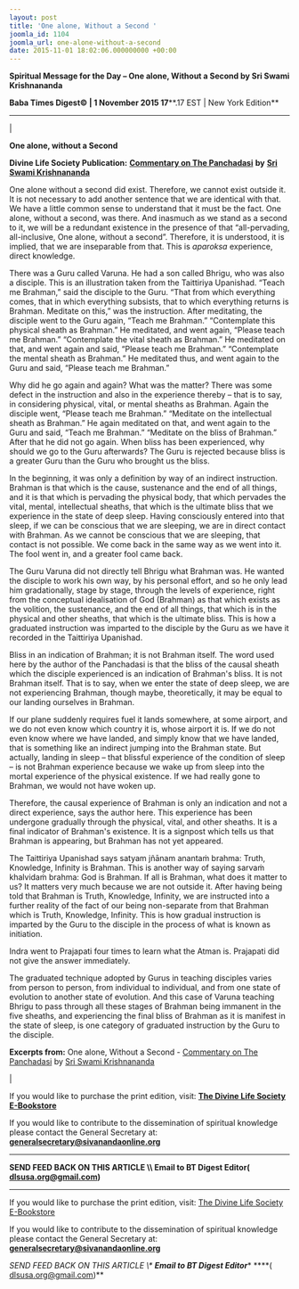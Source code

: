 ```yaml
---
layout: post
title: 'One alone, Without a Second '
joomla_id: 1104
joomla_url: one-alone-without-a-second
date: 2015-11-01 18:02:06.000000000 +00:00
---
```

  

















































**Spiritual Message for the Day – One alone, Without a Second by Sri Swami Krishnananda**

 **Baba Times Digest© | 1 November 2015 17****.17 EST | New York Edition**

* * *

| 

**One alone, without a Second**

**Divine Life Society Publication:** [**Commentary on The Panchadasi**](http://www.swami-krishnananda.org/panchadasi/pan_41.html) **by** [**Sri Swami Krishnananda**](http://www.dlshq.org/saints/krishnananda.htm)

One alone without a second did exist. Therefore, we cannot exist outside it. It is not necessary to add another sentence that we are identical with that. We have a little common sense to understand that it must be the fact. One alone, without a second, was there. And inasmuch as we stand as a second to it, we will be a redundant existence in the presence of that “all-pervading, all-inclusive, One alone, without a second”. Therefore, it is understood, it is implied, that we are inseparable from that. This is _aparoksa_ experience, direct knowledge.

There was a Guru called Varuna. He had a son called Bhrigu, who was also a disciple. This is an illustration taken from the Taittiriya Upanishad. “Teach me Brahman,” said the disciple to the Guru. “That from which everything comes, that in which everything subsists, that to which everything returns is Brahman. Meditate on this,” was the instruction. After meditating, the disciple went to the Guru again, “Teach me Brahman.” “Contemplate this physical sheath as Brahman.” He meditated, and went again, “Please teach me Brahman.” “Contemplate the vital sheath as Brahman.” He meditated on that, and went again and said, “Please teach me Brahman.” “Contemplate the mental sheath as Brahman.” He meditated thus, and went again to the Guru and said, “Please teach me Brahman.”

Why did he go again and again? What was the matter? There was some defect in the instruction and also in the experience thereby – that is to say, in considering physical, vital, or mental sheaths as Brahman. Again the disciple went, “Please teach me Brahman.” “Meditate on the intellectual sheath as Brahman.” He again meditated on that, and went again to the Guru and said, “Teach me Brahman.” “Meditate on the bliss of Brahman.” After that he did not go again. When bliss has been experienced, why should we go to the Guru afterwards? The Guru is rejected because bliss is a greater Guru than the Guru who brought us the bliss.

In the beginning, it was only a definition by way of an indirect instruction. Brahman is that which is the cause, sustenance and the end of all things, and it is that which is pervading the physical body, that which pervades the vital, mental, intellectual sheaths, that which is the ultimate bliss that we experience in the state of deep sleep. Having consciously entered into that sleep, if we can be conscious that we are sleeping, we are in direct contact with Brahman. As we cannot be conscious that we are sleeping, that contact is not possible. We come back in the same way as we went into it. The fool went in, and a greater fool came back.

The Guru Varuna did not directly tell Bhrigu what Brahman was. He wanted the disciple to work his own way, by his personal effort, and so he only lead him gradationally, stage by stage, through the levels of experience, right from the conceptual idealisation of God (Brahman) as that which exists as the volition, the sustenance, and the end of all things, that which is in the physical and other sheaths, that which is the ultimate bliss. This is how a graduated instruction was imparted to the disciple by the Guru as we have it recorded in the Taittiriya Upanishad.

Bliss in an indication of Brahman; it is not Brahman itself. The word used here by the author of the Panchadasi is that the bliss of the causal sheath which the disciple experienced is an indication of Brahman's bliss. It is not Brahman itself. That is to say, when we enter the state of deep sleep, we are not experiencing Brahman, though maybe, theoretically, it may be equal to our landing ourselves in Brahman.

If our plane suddenly requires fuel it lands somewhere, at some airport, and we do not even know which country it is, whose airport it is. If we do not even know where we have landed, and simply know that we have landed, that is something like an indirect jumping into the Brahman state. But actually, landing in sleep – that blissful experience of the condition of sleep – is not Brahman experience because we wake up from sleep into the mortal experience of the physical existence. If we had really gone to Brahman, we would not have woken up.

Therefore, the causal experience of Brahman is only an indication and not a direct experience, says the author here. This experience has been undergone gradually through the physical, vital, and other sheaths. It is a final indicator of Brahman's existence. It is a signpost which tells us that Brahman is appearing, but Brahman has not yet appeared.

The Taittiriya Upanishad says satyam jñānam anantaṁ brahma: Truth, Knowledge, Infinity is Brahman. This is another way of saying sarvaṁ khalvidaṁ brahma: God is Brahman. If all is Brahman, what does it matter to us? It matters very much because we are not outside it. After having being told that Brahman is Truth, Knowledge, Infinity, we are instructed into a further reality of the fact of our being non-separate from that Brahman which is Truth, Knowledge, Infinity. This is how gradual instruction is imparted by the Guru to the disciple in the process of what is known as initiation.

Indra went to Prajapati four times to learn what the Atman is. Prajapati did not give the answer immediately.

The graduated technique adopted by Gurus in teaching disciples varies from person to person, from individual to individual, and from one state of evolution to another state of evolution. And this case of Varuna teaching Bhrigu to pass through all these stages of Brahman being immanent in the five sheaths, and experiencing the final bliss of Brahman as it is manifest in the state of sleep, is one category of graduated instruction by the Guru to the disciple.



**Excerpts from:** One alone, Without a Second - [Commentary on The Panchadasi](http://www.swami-krishnananda.org/panchadasi/pan_41.html) by [Sri Swami Krishnananda](http://www.dlshq.org/saints/krishnananda.htm)

 |



If you would like to purchase the print edition, visit: **[The Divine Life Society E-Bookstore](http://www.dlshq.org/download/download.htm)**

If you would like to contribute to the dissemination of spiritual knowledge please contact the General Secretary at: [](mailto:%20%3Cscript%20type=%27text/javascript%27%3E%20%3C%21--%20var%20prefix%20=%20%27ma%27%20+%20%27il%27%20+%20%27to%27;%20var%20path%20=%20%27hr%27%20+%20%27ef%27%20+%20%27=%27;%20var%20addy57016%20=%20%27generalsecretary%27%20+%20%27@%27;%20addy57016%20=%20addy57016%20+%20%27sivanandaonline%27%20+%20%27.%27%20+%20%27org%27;%20document.write%28%27%3Ca%20%27%20+%20path%20+%20%27%5C%27%27%20+%20prefix%20+%20%27:%27%20+%20addy57016%20+%20%27%5C%27%3E%27%29;%20document.write%28addy57016%29;%20document.write%28%27%3C%5C/a%3E%27%29;%20//--%3E%5Cn%20%3C/script%3E%3Cscript%20type=%27text/javascript%27%3E%20%3C%21--%20document.write%28%27%3Cspan%20style=%5C%27display:%20none;%5C%27%3E%27%29;%20//--%3E%20%3C/script%3EThis%20email%20address%20is%20being%20protected%20from%20spambots.%20You%20need%20JavaScript%20enabled%20to%20view%20it.%20%3Cscript%20type=%27text/javascript%27%3E%20%3C%21--%20document.write%28%27%3C/%27%29;%20document.write%28%27span%3E%27%29;%20//--%3E%20%3C/script%3E?subject=Contribution%20to%20Dissemination%20of%20Spiritual%20Knowledge) **generalsecretary@sivanandaonline.org**

****

**SEND FEED BACK ON THIS ARTICLE \\\ Email to BT Digest Editor[](mailto:%20%3Cscript%20type=%27text/javascript%27%3E%20%3C%21--%20var%20prefix%20=%20%27ma%27%20+%20%27il%27%20+%20%27to%27;%20var%20path%20=%20%27hr%27%20+%20%27ef%27%20+%20%27=%27;%20var%20addy72654%20=%20%27dlsusa.org%27%20+%20%27@%27;%20addy72654%20=%20addy72654%20+%20%27gmail%27%20+%20%27.%27%20+%20%27com%27;%20document.write%28%27%3Ca%20%27%20+%20path%20+%20%27%5C%27%27%20+%20prefix%20+%20%27:%27%20+%20addy72654%20+%20%27%5C%27%3E%27%29;%20document.write%28addy72654%29;%20document.write%28%27%3C%5C/a%3E%27%29;%20//--%3E%5Cn%20%3C/script%3E%3Cscript%20type=%27text/javascript%27%3E%20%3C%21--%20document.write%28%27%3Cspan%20style=%5C%27display:%20none;%5C%27%3E%27%29;%20//--%3E%20%3C/script%3EThis%20email%20address%20is%20being%20protected%20from%20spambots.%20You%20need%20JavaScript%20enabled%20to%20view%20it.%20%3Cscript%20type=%27text/javascript%27%3E%20%3C%21--%20document.write%28%27%3C/%27%29;%20document.write%28%27span%3E%27%29;%20//--%3E%20%3C/script%3E?subject=DLS%20Posts)( [dlsusa.org@gmail.com](mailto:dlsusa.org@gmail.com))**



* * *



  

If you would like to purchase the print edition, visit: [The Divine Life Society E-Bookstore](http://www.dlshq.org/download/download.htm)

If you would like to contribute to the dissemination of spiritual knowledge please contact the General Secretary at: **[generalsecretary@sivanandaonline.org](mailto:generalsecretary@sivanandaonline.org)**

**SEND FEED BACK ON THIS ARTICLE \\\**  **Email to BT Digest Editor**** [](mailto:%20%3Cscript%20type=%27text/javascript%27%3E%20%3C%21--%20var%20prefix%20=%20%27ma%27%20+%20%27il%27%20+%20%27to%27;%20var%20path%20=%20%27hr%27%20+%20%27ef%27%20+%20%27=%27;%20var%20addy72654%20=%20%27dlsusa.org%27%20+%20%27@%27;%20addy72654%20=%20addy72654%20+%20%27gmail%27%20+%20%27.%27%20+%20%27com%27;%20document.write%28%27%3Ca%20%27%20+%20path%20+%20%27%5C%27%27%20+%20prefix%20+%20%27:%27%20+%20addy72654%20+%20%27%5C%27%3E%27%29;%20document.write%28addy72654%29;%20document.write%28%27%3C%5C/a%3E%27%29;%20//--%3E%5Cn%20%3C/script%3E%3Cscript%20type=%27text/javascript%27%3E%20%3C%21--%20document.write%28%27%3Cspan%20style=%5C%27display:%20none;%5C%27%3E%27%29;%20//--%3E%20%3C/script%3EThis%20email%20address%20is%20being%20protected%20from%20spambots.%20You%20need%20JavaScript%20enabled%20to%20view%20it.%20%3Cscript%20type=%27text/javascript%27%3E%20%3C%21--%20document.write%28%27%3C/%27%29;%20document.write%28%27span%3E%27%29;%20//--%3E%20%3C/script%3E?subject=DLS%20Posts)****( [dlsusa.org@gmail.com](mailto:dlsusa.org@gmail.com))**  
